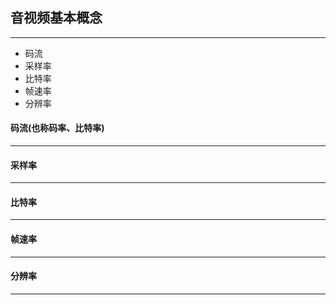 ## 音视频基本概念

------

- 码流
- 采样率
- 比特率
- 帧速率
- 分辨率



#### 码流(也称码率、比特率)

---------





#### 采样率

--------





#### 比特率

-------





#### 帧速率

--------





#### 分辨率

-------











